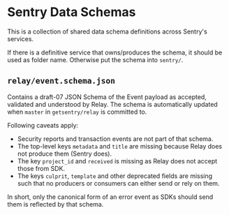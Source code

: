 # Sentry Data Schemas

This is a collection of shared data schema definitions across Sentry's services.

If there is a definitive service that owns/produces the schema, it should be
used as folder name. Otherwise put the schema into `sentry/`.

## `relay/event.schema.json`

Contains a draft-07 JSON Schema of the Event payload as accepted, validated and
understood by Relay. The schema is automatically updated when `master` in
`getsentry/relay` is committed to.

Following caveats apply:

- Security reports and transaction events are not part of that schema.
- The top-level keys `metadata` and `title` are missing because Relay does not
  produce them (Sentry does).
- The key `project_id` and `received` is missing as Relay does not accept those from SDK.
- The keys `culprit`, `template` and other deprecated fields are missing such
  that no producers or consumers can either send or rely on them.

In short, only the canonical form of an error event as SDKs should send them is
reflected by that schema.
